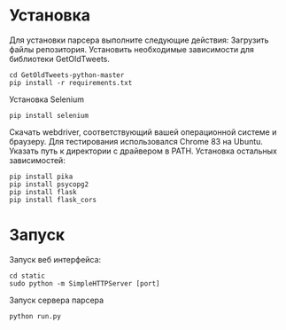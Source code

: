 # Установка
Для установки парсера выполните следующие действия:
Загрузить файлы репозитория. Установить необходимые зависимости для библиотеки GetOldTweets. 
```
cd GetOldTweets-python-master
pip install -r requirements.txt
```
Установка Selenium
```
pip install selenium
```
Скачать webdriver, соответствующий вашей операционной системе и браузеру. Для тестирования использовался Chrome 83 на Ubuntu. Указать путь к директории с драйвером в PATH.
Установка остальных зависимостей:
```
pip install pika
pip install psycopg2
pip install flask
pip install flask_cors
```

# Запуск
Запуск веб интерфейса: 
```
cd static
sudo python -m SimpleHTTPServer [port]
```

Запуск сервера парсера
```
python run.py
```
